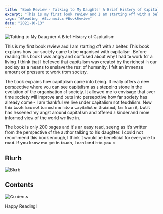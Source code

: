 ```yaml
---
title: "Book Review - Talking to My Daughter A Brief History of Capitalism by Yanis Varoufakis"
excerpt: "This is my first book review and I am starting off with a belter. This book explains how our society came to be organised with capitalism..."
tags: "#Reading  #Econmoics #BookReview"
date: "2021-10-13"
---
```


![Talking to My Daughter A Brief History of Capitalism](/images/book1.jpg)

This is my first book review and I am starting off with a belter. This book explains how our society came to be organised with capitalism. Before reading this book I was angry and confused about why I had to work for a living. I think that I believed that capitalism was created by the richest in our society as a means to enslave the rest of humanity. I felt an immense amount of pressure to work from society.

The book explains how capitalism came into being. It really offers a new perspective where you can see capitalism as a stepping stone in the evolution of the organisation of society. It allowed me to envisage that over time society will improve and puts into persepctive how far society has already come - I am thankful we live under capitalism not feudalism. Now this book has not turned me into a capitalist enthuisiast, far from it, but it has lessened my angst around capitalism and offered a kinder and more informed view of the world we live in.

The book is only 200 pages and it's an easy read, seeing as it's written from the perspective of the author talking to his daughter. I could not recommend this book enough, I think it would be beneficial for everyone to read. If you know me get in touch, I can lend it to you :)
## Blurb
![Blurb](/images/book1blurb.jpg)
## Contents
![Contents](/images/book1contents.jpg)


Happy Reading!
